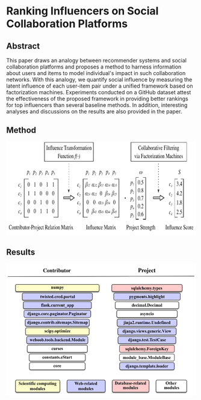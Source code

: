 # Ranking Influencers on Social Collaboration Platforms


## Abstract
This paper draws an analogy between recommender systems
and social collaboration platforms and proposes a method to harness
information about users and items to model individual's impact in such collaboration networks.
With this analogy, we quantify social influence by measuring the latent influence of each user-item pair under a unified framework based on factorization machines. 
Experiments conducted on a GitHub dataset attest the effectiveness of the proposed framework in providing better rankings for top influencers than several baseline methods.
In addition, interesting analyses and discussions on the results are also provided in the paper.


## Method
<img src='./images/Procedure.pdf' height=250>

## Results
<img src='./images/API.png' height=350>